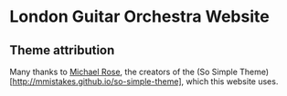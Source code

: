 # London Guitar Orchestra Website

## Theme attribution

Many thanks to [Michael Rose](http://mademistakes.com), the creators of the (So Simple Theme)[http://mmistakes.github.io/so-simple-theme], which this website uses. 

